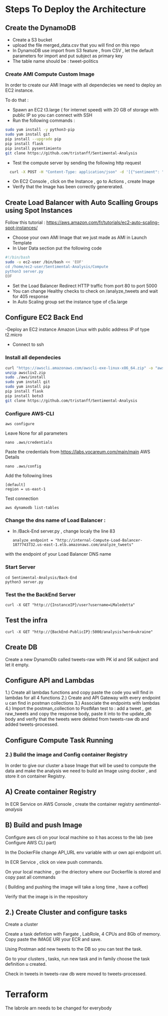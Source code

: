 # Steps To Deploy the Architecture
## Create the DynamoDB
- Create a S3 bucket 
- upload the file merged_data.csv that you will find on this repo
- In DynamoDB use import from S3 feature , from CSV , let the default parameters for import and put subject as primary key
- The table name should be : tweet-politics

### Create AMI Compute Custom Image

In order to create our AMI Image with all dependecies we need to deploy an EC2 instance.

To do that :
- Spawn an EC2 t3.large ( for internet speed) with 20 GB of storage with public IP so you can connect with SSH
- Run the following commands :
```bash
sudo yum install -y python3-pip
sudo yum install git
pip install --upgrade pip
pip install flask
pip install pysentimiento
git clone https://github.com/tristanff/Sentimental-Analysis
```
- Test the compute server by sending the following http request
```bash
  curl -X POST -H "Content-Type: application/json" -d '[{"sentiment": "neutral", "text": "#2Abril Van 37 días de invasión rusa en #Ucrania, 37 días de guerra, destrucción, dolor, desplazados, muerte, y tod… https://t.co/e2DcggQgpL", "user": "PioVona", "subject": "StopTheWar"}, {"sentiment": "positive", "text": "#Anonymous, guys, it would be nice to make the locations of the #Russian #Navy open. How do you like this idea?… https://t.co/Q0AT14BpHx", "user": "ComicsGram", "subject": "russian navy"}, {"sentiment": "negative", "text": "#BREAKING #Anonymous hacks Russian Orthodox Church & Lipetsk Company.\n\n#Russia #RussianArmy\n#RussiaUkraineConflict… https://t.co/VS8LB8j5jx", "user": "Internl_Leaks", "subject": "russianarmy"}]' http://{EC2-PublicIP}:5000/analyze_tweets
```
- On EC2 Console , click on the Instance , go to Actions , create Image
- Verify that the Image has been correctly genererated.
## Create Load Balancer with Auto Scalling Groups using Spot Instances 
Follow this tutorial : https://aws.amazon.com/fr/tutorials/ec2-auto-scaling-spot-instances/
- Choose your own AMI Image that we just made as AMI in Launch Template
- In User Data section put the following code
```bash
#!/bin/bash
sudo -u ec2-user /bin/bash << 'EOF'
cd /home/ec2-user/Sentimental-Analysis/Compute
python3 server.py
EOF
```
- Set the Load Balancer Redirect HTTP traffic from port 80 to port 5000 
- You can change Healthy checks to check on /analyze_tweets and wait for 405 response
- In Auto Scaling group set the instance type of c5a.large




## Configure EC2 Back End
-Deploy an EC2 instance Amazon Linux with public address IP of type t2.micro
- Connect to ssh
### Install all dependecies
```bash
curl "https://awscli.amazonaws.com/awscli-exe-linux-x86_64.zip" -o "awscliv2.zip"
unzip awscliv2.zip
sudo ./aws/install
sudo yum install git
sudo yum install pip
pip install flask
pip install boto3
git clone https://github.com/tristanff/Sentimental-Analysis
```

### Configure AWS-CLI
```
aws configure
```
Leave None for all parameters
```
nano .aws/credentials
```
Paste the credentials from https://labs.vocareum.com/main/main AWS Details
```
nano .aws/config
```
Add the following lines
```
[default]
region = us-east-1
```

Test connection
```
aws dynamodb list-tables
```
### Change the dns name of Load Balancer :
- In /Back-End server.py , change localy the line 83
  ```
  analyze_endpoint = "http://internal-Compute-Load-Balancer-1877743732.us-east-1.elb.amazonaws.com/analyze_tweets"
  ```
with the endpoint of your Load Balancer DNS name
### Start Server
```
cd Sentimental-Analysis/Back-End
python3 server.py
```


### Test the the BackEnd Server
```
curl -X GET "http://{InstanceIP}/user?username=LMaledetta"
```

## Test the infra
```
curl -X GET "http://{BackEnd-PublicIP}:5000/analysis?word=ukraine"
```

## Create DB
Create a new DynamoDb called tweets-raw with PK id and SK subject and let it empty.
## Configure API and Lambdas
1.) Create all lambdas functions and copy paste the code you will find in lambdas for all 4 functions
2.) Create and API Gateway with every endpoint u can find in postman collections
3.) Associate the endpoints with lambdas
4.) Import the postman_collection to PostMan test to : add a tweet , get raw_tweets and copy the response body, paste it into to the update_db body and verify that the tweets were deleted from tweets-raw db and added tweets-processed.

## Configure Compute Task Running

### 2.) Build the image and Config container Registry

In order to give our cluster a base Image that will be used to compute the data and make the analysis we need to build an Image using docker , and store it on container Registry.

## A) Create container Registry

In ECR Service on AWS Console , create the container registry _sentimental-analysis_

## B) Build and push Image 
Configure aws cli on your local machine so it has access to the lab (see Configure AWS CLI part)

In the DockerFile change API_URL env variable with ur own api endpoint url.

In ECR Service , click on view push commands.

On your local machine , go the driectory where our Dockerfile is stored and copy past all commands

( Building and pushing the image will take a long time , have a coffee)

Verify that the image is in the repository

## 2.) Create Cluster and configure tasks 

Create a cluster

Create a task defintion with Fargate , LabRole, 4 CPUs and 8Gb of memory. Copy paste the IMAGE URI your ECR and save.

Using Postman add new tweets to the DB so you can test the task.

Go to your clusters , tasks, run new task and in family choose the task definition u created.

Check in tweets in tweets-raw db were moved to tweets-processed.

# Terraform

The labrole arn needs to be changed for everybody





